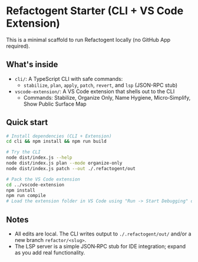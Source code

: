 # Refactogent Starter (CLI + VS Code Extension)

This is a minimal scaffold to run Refactogent locally (no GitHub App required).

## What's inside
- `cli/`: A TypeScript CLI with safe commands:
  - `stabilize`, `plan`, `apply`, `patch`, `revert`, and `lsp` (JSON-RPC stub)
- `vscode-extension/`: A VS Code extension that shells out to the CLI
  - Commands: Stabilize, Organize Only, Name Hygiene, Micro‑Simplify, Show Public Surface Map

## Quick start
```bash
# Install dependencies (CLI + Extension)
cd cli && npm install && npm run build

# Try the CLI
node dist/index.js --help
node dist/index.js plan --mode organize-only
node dist/index.js patch --out ./.refactogent/out

# Pack the VS Code extension
cd ../vscode-extension
npm install
npm run compile
# Load the extension folder in VS Code using "Run -> Start Debugging" or package with vsce (optional)
```

## Notes
- All edits are local. The CLI writes output to `./.refactogent/out/` and/or a new branch `refactor/<slug>`.
- The LSP server is a simple JSON‑RPC stub for IDE integration; expand as you add real functionality.
